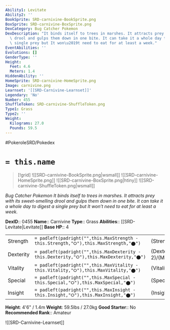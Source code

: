 ```yaml
---
Ability1: Levitate
Ability2: ''
BookSprite: SRD-carnivine-BookSprite.png
BoxSprite: SRD-carnivine-BoxSprite.png
DexCategory: Bug Catcher Pokemon
DexDescription: "It binds itself to trees in marshes. It attracts prey with its sweet-smelling\
  \ drool and gulps them down in one bite. It can take it a whole day to digest a\
  \ single prey but It won\u2019t need to eat for at least a week."
EventAbilities: ''
Evolutions: []
GenderType: ''
Height:
  Feet: 4.6
  Meters: 1.4
HiddenAbility: ''
HomeSprite: SRD-carnivine-HomeSprite.png
Image: carnivine.png
Learnset: '[[SRD-Carnivine-Learnset]]'
Legendary: 'No'
Number: 455
ShuffleToken: SRD-carnivine-ShuffleToken.png
Type1: Grass
Type2: ''
Weight:
  Kilograms: 27.0
  Pounds: 59.5
---
```


#PokeroleSRD/Pokedex

# `= this.name`

> [!grid]
> ![[SRD-carnivine-BookSprite.png|wsmall]]
> ![[SRD-carnivine-HomeSprite.png]]
> ![[SRD-carnivine-BoxSprite.png|htiny]]
> ![[SRD-carnivine-ShuffleToken.png|wsmall]]


*Bug Catcher Pokemon*
*It binds itself to trees in marshes. It attracts prey with its sweet-smelling drool and gulps them down in one bite. It can take it a whole day to digest a single prey but It won’t need to eat for at least a week.*

**DexID**:: 0455
**Name**:: Carnivine
**Type**:: Grass
**Abilities**:: [[SRD-Levitate|Levitate]]
**Base HP**:: 4

|           |                                                                                        |                                          |
| --------- | -------------------------------------------------------------------------------------- | ---------------------------------------- |
| Strength  | `= padleft(padright("",this.MaxStrength - this.Strength,"⭘"),this.MaxStrength,"⬤")`    | (Strength::3)/(MaxStrength::6)   |
| Dexterity | `= padleft(padright("",this.MaxDexterity - this.Dexterity,"⭘"),this.MaxDexterity,"⬤")` | (Dexterity:: 2)/(MaxDexterity::4) |
| Vitality  | `= padleft(padright("",this.MaxVitality - this.Vitality,"⭘"),this.MaxVitality,"⬤")`    | (Vitality::2)/(MaxVitality::5)   |
| Special   | `= padleft(padright("",this.MaxSpecial - this.Special,"⭘"),this.MaxSpecial,"⬤")`       | (Special::2)/(MaxSpecial::5)     |
| Insight   | `= padleft(padright("",this.MaxInsight - this.Insight,"⭘"),this.MaxInsight,"⬤")`       | (Insight::2)/(MaxInsight::5)     |

**Height**: 4'6" / 1.4m
**Weight**: 59.5lbs / 27.0kg
**Good Starter**:: No
**Recommended Rank**:: Amateur

![[SRD-Carnivine-Learnset]]